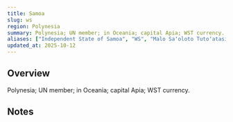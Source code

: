 ```yaml
---
title: Samoa
slug: ws
region: Polynesia
summary: Polynesia; UN member; in Oceania; capital Apia; WST currency.
aliases: ["Independent State of Samoa", "WS", "Malo Saʻoloto Tutoʻatasi o Sāmoa"]
updated_at: 2025-10-12
---
```


## Overview

Polynesia; UN member; in Oceania; capital Apia; WST currency.

## Notes

<!-- Add your first note below -->
